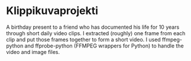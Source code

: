# Klippikuvaprojekti

A birthday present to a friend who has documented his life for 10 years through short daily video clips. I extracted (roughly) one frame from each clip and put those frames together to form a short video. I used ffmpeg-python and ffprobe-python (FFMPEG wrappers for Python) to handle the video and image files.